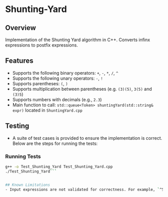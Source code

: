 # Shunting-Yard

## Overview
Implementation of the Shunting Yard algorithm in C++. Converts infinx expressions to postfix expressions. 

## Features

- Supports the following binary operators: `+`, `-`, `*`, `/`, `^`
- Supports the following unary operators: `-`, `!`
- Supports parentheses: `(`, `)`
- Supports multiplication between parentheses (e.g. `(3)(5)`, `3(5)` and `(3)5`)
- Supports numbers with decimals (e.g., `2.3`)
- Main function to call: `std::queue<Token> shuntingYard(std::string& expr)` located in `ShuntingYard.cpp`

## Testing

- A suite of test cases is provided to ensure the implementation is correct. Below are the steps for running the tests:

### Running Tests

```bash
g++ -o Test_Shunting_Yard Test_Shunting_Yard.cpp
./Test_Shunting_Yard```


## Known Limitations
- Input expressions are not validated for correctness. For example, `^5` has ouptut `5^` without any errors.
